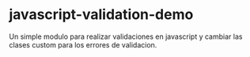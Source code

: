 # javascript-validation-demo

Un simple modulo para realizar validaciones en javascript y cambiar las clases custom para los errores de validacion.

